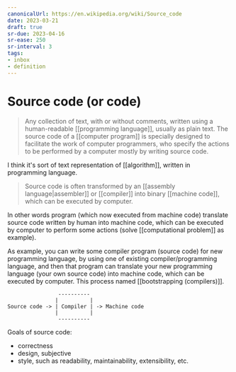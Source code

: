 ```yaml
---
canonicalUrl: https://en.wikipedia.org/wiki/Source_code
date: 2023-03-21
draft: true
sr-due: 2023-04-16
sr-ease: 250
sr-interval: 3
tags:
- inbox
- definition
---
```


# Source code (or code)

> Any collection of text, with or without comments, written using a
> human-readable [[programming language]], usually as plain text.
> The source code of a [[computer program]] is specially designed
> to facilitate the work of computer programmers, who specify the actions to be
> performed by a computer mostly by writing source code.

I think it's sort of text representation of [[algorithm]], written
in programming language.

> Source code is often transformed by an
> [[assembly language|assembler]] or [[compiler]] into
> binary [[machine code]], which can be executed by computer.

In other words program (which now executed from machine code) translate source
code written by human into machine code, which can be executed by computer to
perform some actions (solve [[computational problem]] as example).

As example, you can write some compiler program (source code) for new
programming language, by using one of existing compiler/programming language,
and then that program can translate your new programming language (your own
source code) into machine code, which can be executed by computer. This process
named [[bootstrapping (compilers)]].

```
                ----------
               |          |
Source code -> | Compiler | -> Machine code
               |          |
                ----------

```

Goals of source code:

- correctness
- design, subjective
- style, such as readability, maintainability, extensibility, etc.